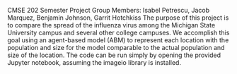 CMSE 202 Semester Project
Group Members: Isabel Petrescu, Jacob Marquez, Benjamin Johnson, Garrit Hotchkiss
The purpose of this project is to compare the spread of the influenza virus among the Michigan State University campus and several other college campuses. We accomplish this goal using an agent-based model (ABM) to represent each location with the population and size for the model comparable to the actual population and size of the location.
The code can be run simply by opening the provided Jupyter notebook, assuming the imageio library is installed. 
